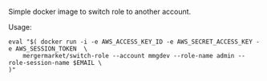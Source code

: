 Simple docker image to switch role to another account.

Usage:

    eval "$( docker run -i -e AWS_ACCESS_KEY_ID -e AWS_SECRET_ACCESS_KEY -e AWS_SESSION_TOKEN  \
        mergermarket/switch-role --account mmgdev --role-name admin --role-session-name $EMAIL \
    )"
